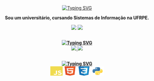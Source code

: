 <div align="center">
  <a href="https://git.io/typing-svg"><img src="https://readme-typing-svg.demolab.com?font=Fira+Code&weight=500&size=27&pause=1000&color=3B75F7&center=true&vCenter=true&width=435&lines=Oi!+Me+chamo+Joel+Fausto!" alt="Typing SVG" /></a>
  
  <div>
    <p><b>Sou um universitário, cursando Sistemas de Informação na UFRPE.</p>
    <a href="https://br.linkedin.com/in/joel-fausto-17ba2320b" target="_blank"><img src="https://img.shields.io/badge/LinkedIn-0077B5?style=for-the-badge&logo=linkedin&logoColor=white" target="_blank"></a>
    <a href = "mailto:joelfausto57@gmail.com"><img src="https://img.shields.io/badge/-Gmail-%23333?style=for-the-badge&logo=gmail&logoColor=white" target="_blank"></a>
   </div>

  ##
  <div>
    <a href="https://git.io/typing-svg"><img src="https://readme-typing-svg.demolab.com?font=Fira+Code&pause=1000&color=3B75F7&center=true&vCenter=true&repeat=false&width=435&lines=Status" alt="Typing SVG" /></a><br>
    <a href="https://github.com/JoelFausto">    
    <img height="160em" src="https://github-readme-stats.vercel.app/api?username=JoelFausto&layout=compact&show_icons=true&hide=contribs,prs&cache_seconds=86400&theme=transparent&count_private=true"/>
    <img height="160em" src="https://github-readme-stats.vercel.app/api/top-langs/?username=JoelFausto&layout=compact&langs_count=7&theme=transparent"/>
  </div>

  ##
  <a href="https://git.io/typing-svg"><img src="https://readme-typing-svg.demolab.com?font=Fira+Code&pause=1000&color=3B75F7&center=true&vCenter=true&repeat=false&width=435&lines=Languages" alt="Typing SVG" /></a><br>
  <img align="center" alt="Jf-Js" height="30" width="40" src="https://raw.githubusercontent.com/devicons/devicon/master/icons/javascript/javascript-plain.svg">
  <img align="center" alt="Jf-HTML" height="30" width="40" src="https://raw.githubusercontent.com/devicons/devicon/master/icons/html5/html5-original.svg">
  <img align="center" alt="Jf-CSS" height="30" width="40" src="https://raw.githubusercontent.com/devicons/devicon/master/icons/css3/css3-original.svg">
  <img align="center" alt="Jf-Python" height="30" width="40" src="https://raw.githubusercontent.com/devicons/devicon/master/icons/python/python-original.svg">


<!---
![Snake animation](https://github.com/gabdev95/gabdev95/blob/output/github-contribution-grid-snake.svg)
-->
